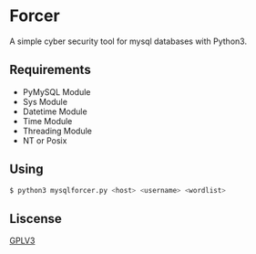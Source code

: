 # Forcer
A simple cyber security tool for mysql databases with Python3.
## Requirements
- PyMySQL Module
- Sys Module
- Datetime Module
- Time Module
- Threading Module
- NT or Posix 
## Using
```bash
$ python3 mysqlforcer.py <host> <username> <wordlist>
```
## Liscense
[GPLV3](https://www.gnu.org/licenses/gpl-3.0.en.html)

